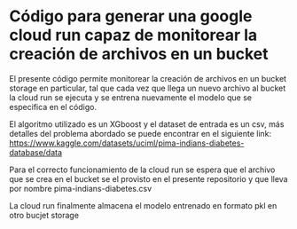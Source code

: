 # Código para generar una google cloud run capaz de monitorear la creación de archivos en un bucket

El presente código permite monitorear la creación de archivos en un bucket storage en particular,
tal que cada vez que llega un nuevo archivo al bucket la cloud run se ejecuta y se entrena nuevamente 
el modelo que se especifica en el código.

El algoritmo utilizado es un XGboost y el dataset de entrada es un csv, más detalles del problema abordado
se puede encontrar en el siguiente link: https://www.kaggle.com/datasets/uciml/pima-indians-diabetes-database/data

Para el correcto funcionamiento de la cloud run se espera que el archivo que se crea en el bucket se el provisto 
en el presente repositorio y que lleva por nombre pima-indians-diabetes.csv

La cloud run finalmente almacena el modelo entrenado en formato pkl en otro bucjet storage